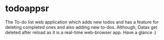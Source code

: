 # todoappsr
The To-do list web application which adds new todos and has a feature for deleting completed ones and also adding new to-dos. Although, Datas get deleted after reload as it is a real-time web-browser app. Have a glance :) 
